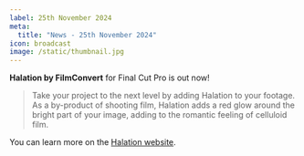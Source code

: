 ```yaml
---
label: 25th November 2024
meta:
  title: "News - 25th November 2024"
icon: broadcast
image: /static/thumbnail.jpg
---
```


**Halation by FilmConvert** for Final Cut Pro is out now!

> Take your project to the next level by adding Halation to your footage. As a by-product of shooting film, Halation adds a red glow around the bright part of your image, adding to the romantic feeling of celluloid film.

You can learn more on the [Halation website](https://www.filmconvert.com/plugin/halation).